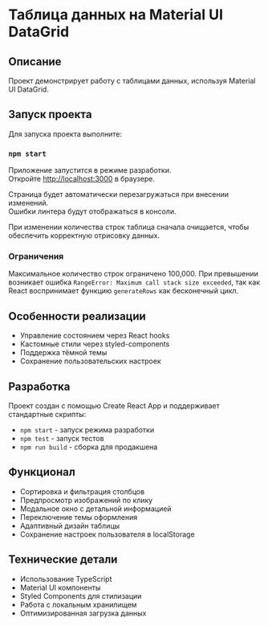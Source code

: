 # Таблица данных на Material UI DataGrid

## Описание
Проект демонстрирует работу с таблицами данных, используя Material UI DataGrid. 

## Запуск проекта

Для запуска проекта выполните:

### `npm start`

Приложение запустится в режиме разработки.\
Откройте [http://localhost:3000](http://localhost:3000) в браузере.

Страница будет автоматически перезагружаться при внесении изменений.\
Ошибки линтера будут отображаться в консоли.

При изменении количества строк таблица сначала очищается, чтобы обеспечить корректную отрисовку данных.

### Ограничения

Максимальное количество строк ограничено 100,000. При превышении возникает ошибка `RangeError: Maximum call stack size exceeded`, так как React воспринимает функцию `generateRows` как бесконечный цикл.

## Особенности реализации
- Управление состоянием через React hooks
- Кастомные стили через styled-components
- Поддержка тёмной темы
- Сохранение пользовательских настроек

## Разработка
Проект создан с помощью Create React App и поддерживает стандартные скрипты:
- `npm start` - запуск режима разработки
- `npm test` - запуск тестов
- `npm run build` - сборка для продакшена

## Функционал
- Сортировка и фильтрация столбцов
- Предпросмотр изображений по клику
- Модальное окно с детальной информацией
- Переключение темы оформления
- Адаптивный дизайн таблицы
- Сохранение настроек пользователя в localStorage

## Технические детали
- Использование TypeScript
- Material UI компоненты
- Styled Components для стилизации
- Работа с локальным хранилищем
- Оптимизированная загрузка данных